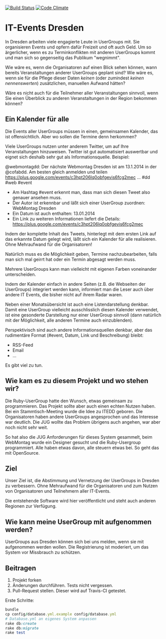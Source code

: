 [![Build Status](https://travis-ci.org/itedd/itedd.png?branch=master)](https://travis-ci.org/itedd/itedd)
[![Code Climate](https://codeclimate.com/github/itedd/itedd.png)](https://codeclimate.com/github/itedd/itedd)

IT-Events Dresden
=================

In Dresden arbeiten viele engagierte Leute in UserGroups mit. Sie organisieren Events und opfern dafür Freizeit und oft auch Geld. Um so ärgerlicher, wenn es zu Terminkonflikten mit anderen UserGroups kommt und man sich so gegenseitig das Publikum "wegnimmt".

Wie wäre es, wenn die Organisatoren auf einen Blick sehen können, wann bereits Veranstaltungen anderer UserGroups geplant sind? Wie wäre es, wenn sie für die Pflege dieser Daten _keinen_ (oder zumindest _keinen nennenswerten_) zusätzlichen, manuellen Aufwand hätten?

Wäre es nicht auch für die Teilnehmer aller Veranstaltungen sinnvoll, wenn Sie einen Überblick zu anderen Veranstaltungen in der Region bekommen können?


Ein Kalender für alle
---------------------

Die Events aller UserGroups müssen in einen, gemeinsamen Kalender, das ist offensichtlich. Aber wo sollen die Termine denn herkommen?

Viele UserGroups nutzen unter anderem Twitter, um auf Ihre Veranstaltungen hinzuweisen. Twitter ist gut automatisiert auswertbar und eignet sich deshalb sehr gut als Informationsquelle. Beispiel:

@webmontagdd: Der nächste Webmontag Dresden ist am 13.1.2014 in der @cofabdd. Am besten gleich anmelden und teilen https://plus.google.com/events/c3hpt206lq0obfgevis6fcg2mec … #dd #web #event

* Am Hashtag #event erkennt man, dass man sich diesen Tweet also genauer ansehen muss.
* Der Autor ist erkennbar und läßt sich einer UserGroup zuordnen: WebMontag Dresden
* Ein Datum ist auch enthalten: 13.01.2014
* Ein Link zu weiteren Informationen liefert die Details: https://plus.google.com/events/c3hpt206lq0obfgevis6fcg2mec

Indem der komplette Inhalt des Tweets, hinterlegt mit dem ersten Link auf das erkannte Datum gelegt wird, läßt sich ein Kalender für alle realisieren. Ohne Mehraufwand für die Organisatoren!

Natürlich muss es die Möglichkeit geben, Termine nachzubearbeiten, falls man sich mal geirrt hat oder ein Termin abgesagt werden muss.

Mehrere UserGroups kann man vielleicht mit eigenen Farben voneinander unterscheiden.

Indem der Kalender einfach in andere Seiten (z.B. die Webseiten der UserGroups) integriert werden kann, informiert man die Leser auch über andere IT Events, die bisher nicht auf ihrem Radar waren.

Neben einer Monatsübersicht ist auch eine Listendarstellung denkbar. Damit eine UserGroup vielleicht ausschlisslich diesen Kalender verwendet, ist eine gesonderte Darstellung nur einer UserGroup sinnvoll (dann natürlich mit der Möglichkeit, alle anderen Termine auch einzublenden).

Perspektivisch sind auch andere Informationsquellen denkbar, aber das rudimentäre Format (#event, Datum, Link und Beschreibung) bleibt:
* RSS-Feed
* Email
* ...

Es gibt viel zu tun.

Wie kam es zu diesem Projekt und wo stehen wir?
-----------------------------------------------

Die Ruby-UserGroup hatte den Wunsch, etwas gemeinsam zu programmieren. Das Projekt sollte aber auch einen echten Nutzen haben. Bei ein Stammtisch-Meeting wurde die Idee zu ITEDD geboren. Die Organisatoren haben andere UserGroups angesprochen und das Interesse war deutlich. Die JUG wollte das Problem übrigens auch angehen, war aber noch nicht sehr weit.

So hat also die JUG Anforderungen für dieses System gesammelt, beim WebMontag wurde ein Designer gesucht und die Ruby-Usergroup programmiert. Alle haben etwas davon, alle steuern etwas bei. So geht das mit OpenSource.

Ziel
----

Unser Ziel ist, die Abstimmung und Vernetzung der UserGroups in Dresden zu verbessern. Ohne Mehraufwand für die Organisatoren und zum Nutzen von Organisatoren und Teilnehmern aller IT-Events.

Die entstehende Software wird hier veröffentlicht und steht auch anderen Regionen zur Verfügung.

Wie kann meine UserGroup mit aufgenommen werden?
------------------------------------------------

UserGroups aus Dresden können sich bei uns melden, wenn sie mit aufgenommen werden wollen. Die Registrierung ist moderiert, um das System vor Missbrauch zu schützen.


## Beitragen

1. Projekt forken
2. Änderungen durchführen. Tests nicht vergessen.
3. Pull-Request stellen. Dieser wird auf Travis-CI getestet.

Erste Schritte:

```ruby
bundle
cp config/database.yml.example config/database.yml
# Database.yml an eigenes System anpassen
rake db:create
rake db:migrate
rake test
```
